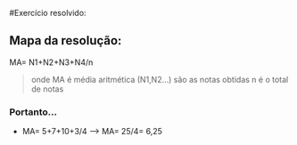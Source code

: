 #Exercício resolvido:

## Mapa da resolução:

MA= N1+N2+N3+N4/n

>onde MA é média aritmética
>(N1,N2...) são as notas obtidas
>n é o total de notas


### Portanto...

 - MA= 5+7+10+3/4 --> MA= 25/4= 6,25
    
